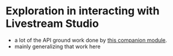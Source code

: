 # Exploration in interacting with Livestream Studio

* a lot of the API ground work done by [this companion module](https://github.com/bitfocus/companion-module-vimeo-livestreamstudio6).
* mainly generalizing that work here